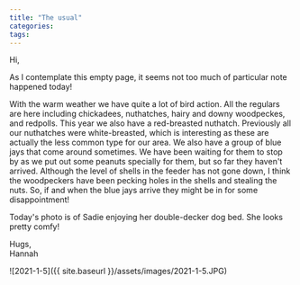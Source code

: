```yaml
---
title: "The usual"
categories:
tags:
---
```


Hi,

As I contemplate this empty page, it seems not too much of particular note happened today!

With the warm weather we have quite a lot of bird action. All the regulars are here including chickadees, nuthatches, hairy and downy woodpeckes, and redpolls. This year we also have a red-breasted nuthatch. Previously all our nuthatches were white-breasted, which is interesting as these are actually the less common type for our area. We also have a group of blue jays that come around sometimes. We have been waiting for them to stop by as we put out some peanuts specially for them, but so far they haven't arrived. Although the level of shells in the feeder has not gone down, I think the woodpeckers have been pecking holes in the shells and stealing the nuts. So, if and when the blue jays arrive they might be in for some disappointment!

Today's photo is of Sadie enjoying her double-decker dog bed. She looks pretty comfy!

Hugs,<br />
Hannah

![2021-1-5]({{ site.baseurl }}/assets/images/2021-1-5.JPG)